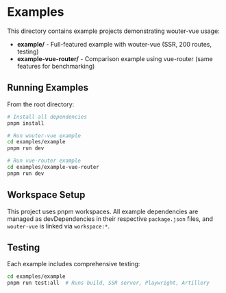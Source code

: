 # Examples

This directory contains example projects demonstrating wouter-vue usage:

- **example/** - Full-featured example with wouter-vue (SSR, 200 routes, testing)
- **example-vue-router/** - Comparison example using vue-router (same features for benchmarking)

## Running Examples

From the root directory:

```bash
# Install all dependencies
pnpm install

# Run wouter-vue example
cd examples/example
pnpm run dev

# Run vue-router example  
cd examples/example-vue-router
pnpm run dev
```

## Workspace Setup

This project uses pnpm workspaces. All example dependencies are managed as devDependencies in their respective `package.json` files, and `wouter-vue` is linked via `workspace:*`.

## Testing

Each example includes comprehensive testing:

```bash
cd examples/example
pnpm run test:all  # Runs build, SSR server, Playwright, Artillery
```

